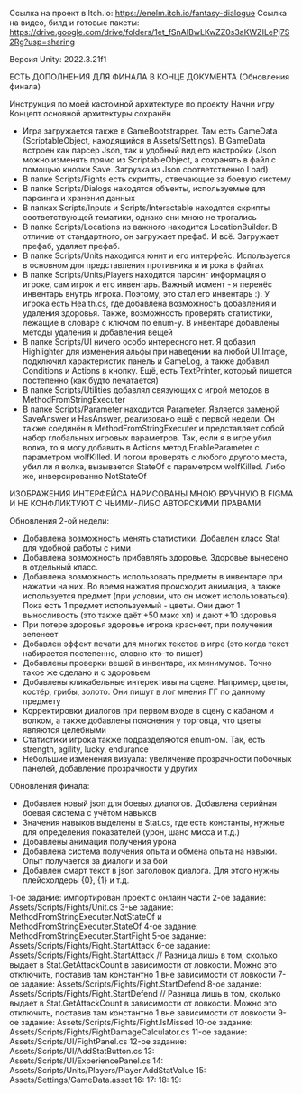 Ссылка на проект в Itch.io: https://enelm.itch.io/fantasy-dialogue
Ссылка на видео, билд и готовые пакеты: https://drive.google.com/drive/folders/1et_fSnAIBwLKwZZ0s3aKWZILePj7S2Rg?usp=sharing

Версия Unity: 2022.3.21f1

ЕСТЬ ДОПОЛНЕНИЯ ДЛЯ ФИНАЛА В КОНЦЕ ДОКУМЕНТА (Обновления финала)

Инструкция по моей кастомной архитектуре по проекту Начни игру
Концепт основной архитектуры сохранён

- Игра загружается также в GameBootstrapper. Там есть GameData (ScriptableObject, находящийся в Assets/Settings). В GameData встроен как парсер Json, так и удобный вид его настройки (Json можно изменять прямо из ScriptableObject, а сохранять в файл с помощью кнопки Save. Загрузка из Json соответственно Load)
- В папке Scripts/Fights есть скрипты, отвечающие за боевую систему 
- В папке Scripts/Dialogs находятся объекты, используемые для парсинга и хранения данных
- В папках Scripts/Inputs и Scripts/Interactable находятся скрипты соответствующей тематики, однако они мною не трогались
- В папке Scripts/Locations из важного находится LocationBuilder. В отличие от стандартного, он загружает префаб. И всё. Загружает префаб, удаляет префаб.
- В папке Scripts/Units находится юнит и его интерфейс. Используется в основном для представления противника и игрока в файтах
- В папке Scripts/Units/Players находится парсинг информация о игроке, сам игрок и его инвентарь. Важный момент - я перенёс инвентарь внутрь игрока. Поэтому, это стал его инвентарь :). У игрока есть Health.cs, где добавлена возможность добавления и удаления здоровья. Также, возможность проверять статистики, лежащие в словаре с ключом по enum-у. В инвентаре добавлены методы удаления и добавления вещей
- В папке Scripts/UI ничего особо интересного нет. Я добавил Highlighter для изменения альфы при наведении на любой UI.Image, подключил характеристик панель и GameLog, а также добавил Conditions и Actions в кнопку. Ещё, есть TextPrinter, который пишется постепенно (как будто печатается)
- В папке Scripts/Utilities добавлял связующих с игрой методов в MethodFromStringExecuter
- В папке Scripts/Parameter находится Parameter. Является заменой SaveAnswer и HasAnswer, реализовано ещё с первой недели. Он также соединён в MethodFromStringExecuter и представляет собой набор глобальных игровых параметров. Так, если я в игре убил волка, то я могу добавить в Actions метод EnableParameter с параметром wolfKilled. И потом проверять с любого другого места, убил ли я волка, вызывается StateOf с параметром wolfKilled. Либо же, инверсированно NotStateOf

ИЗОБРАЖЕНИЯ ИНТЕРФЕЙСА НАРИСОВАНЫ МНОЮ ВРУЧНУЮ В FIGMA И НЕ КОНФЛИКТУЮТ С ЧЬИМИ-ЛИБО АВТОРСКИМИ ПРАВАМИ

Обновления 2-ой недели:
- Добавлена возможность менять статистики. Добавлен класс Stat для удобной работы с ними
- Добавлена возможность прибавлять здоровье. Здоровье вынесено в отдельный класс.
- Добавлена возможность использовать предметы в инвентаре при нажатии на них. Во время нажатия происходит анимация, а также используется предмет (при условии, что он может использоваться). Пока есть 1 предмет используемый - цветы. Они дают 1 выносливость (это также даёт +50 макс хп) и дают +10 здоровья
- При потере здоровья здоровье игрока краснеет, при получении зеленеет
- Добавлен эффект печати для многих текстов в игре (это когда текст набирается постепенно, словно кто-то пишет)
- Добавлены проверки вещей в инвентаре, их минимумов. Точно такое же сделано и с здоровьем
- Добавлены кликабельные интерективы на сцене. Например, цветы, костёр, грибы, золото. Они пишут в лог мнения ГГ по данному предмету
- Корректировки диалогов при первом входе в сцену с кабаном и волком, а также добавлены пояснения у торговца, что цветы являются целебными
- Статистики игрока также подразделяются enum-ом. Так, есть strength, agility, lucky, endurance
- Небольшие изменения визуала: увеличение прозрачности побочных панелей, добавление прозрачности у других

Обновления финала:
- Добавлен новый json для боевых диалогов. Добавлена серийная боевая система с учётом навыков
- Значения навыков выделены в Stat.cs, где есть константы, нужные для определения показателей (урон, шанс мисса и т.д.)
- Добавлены анимации получения урона
- Добавлена система получения опыта и обмена опыта на навыки. Опыт получается за диалоги и за бой
- Добавлен смарт текст в json заголовок диалога. Для этого нужны плейсхолдеры {0}, {1} и т.д.

1-ое задание: импортирован проект с онлайн части
2-ое задание: Assets/Scripts/Fights/Unit.cs
3-ье задание: MethodFromStringExecutеr.NotStateOf и MethodFromStringExecutеr.StateOf
4-ое задание: MethodFromStringExecutеr.StartFight
5-ое задание: Assets/Scripts/Fights/Fight.StartAttack
6-ое задание: Assets/Scripts/Fights/Fight.StartAttack // Разница лишь в том, сколько выдает в Stat.GetAttackCount в зависимости от ловкости. Можно это отключить, поставив там константно 1 вне зависимости от ловкости
7-ое задание: Assets/Scripts/Fights/Fight.StartDefend
8-ое задание: Assets/Scripts/Fights/Fight.StartDefend // Разница лишь в том, сколько выдает в Stat.GetAttackCount в зависимости от ловкости. Можно это отключить, поставив там константно 1 вне зависимости от ловкости
9-ое задание: Assets/Scripts/Fights/Fight.IsMissed
10-ое задание: Assets/Scripts/Fights/FightDamageCalculator.cs
11-ое задание: Assets/Scripts/UI/FightPanel.cs
12-ое задание: Assets/Scripts/UI/AddStatButton.cs
13: Assets/Scripts/UI/ExperiencePanel.cs
14: Assets/Scripts/Units/Players/Player.AddStatValue
15: Assets/Settings/GameData.asset
16:
17:
18:
19: 

